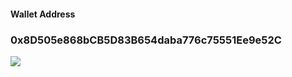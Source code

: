 <div id="box">
  <h4>Wallet Address</h4> 
  <h3>0x8D505e868bCB5D83B654daba776c75551Ee9e52C</h3>
  <div id="code"><img src="https://api.qrserver.com/v1/create-qr-code/?size=150x150&amp;data=0x8D505e868bCB5D83B654daba776c75551Ee9e52C"></div> 
</div>